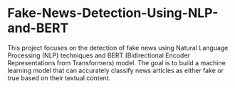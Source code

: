 # Fake-News-Detection-Using-NLP-and-BERT
This project focuses on the detection of fake news using Natural Language Processing (NLP) techniques and BERT (Bidirectional Encoder Representations from Transformers) model. The goal is to build a machine learning model that can accurately classify news articles as either fake or true based on their textual content.
